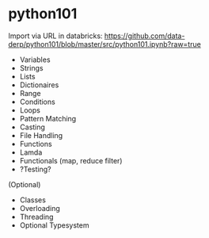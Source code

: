 # python101

Import via URL in databricks: https://github.com/data-derp/python101/blob/master/src/python101.ipynb?raw=true

- Variables
- Strings
- Lists
- Dictionaires 
- Range
- Conditions
- Loops
- Pattern Matching
- Casting
- File Handling
- Functions 
- Lamda
- Functionals (map, reduce filter)
- ?Testing?

(Optional)
- Classes
- Overloading
- Threading
- Optional Typesystem
